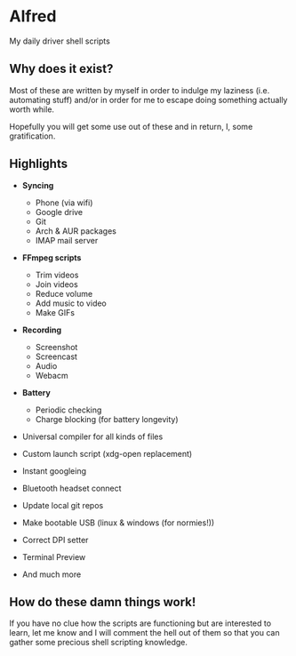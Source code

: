 # Alfred

My daily driver shell scripts

## Why does it exist?

Most of these are written by myself in order to indulge my laziness
(i.e. automating stuff) and/or in order for me to escape doing something actually worth while.

Hopefully you will get some use out of these
and in return, I, some gratification.

## Highlights

-  **Syncing**

   -  Phone (via wifi)
   -  Google drive
   -  Git
   -  Arch & AUR packages
   -  IMAP mail server

-  **FFmpeg scripts**

   -  Trim videos
   -  Join videos
   -  Reduce volume
   -  Add music to video
   -  Make GIFs

-  **Recording**

   -  Screenshot
   -  Screencast
   -  Audio
   -  Webacm

-  **Battery**

   -  Periodic checking
   -  Charge blocking (for battery longevity)

-  Universal compiler for all kinds of files
-  Custom launch script (xdg-open replacement)
-  Instant googleing
-  Bluetooth headset connect
-  Update local git repos
-  Make bootable USB (linux & windows (for normies!))
-  Correct DPI setter
-  Terminal Preview
-  And much more

## How do these damn things work!

If you have no clue how the scripts are functioning but are interested to learn, let me know and I will comment the hell out of them so that you can gather some precious shell scripting knowledge.
